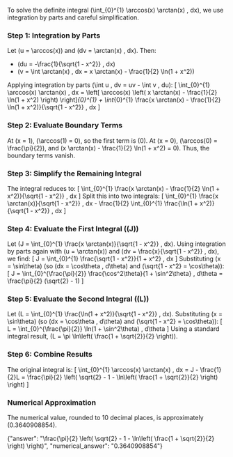 
To solve the definite integral \(\int_{0}^{1} \arccos(x) \arctan(x) \, dx\), we use integration by parts and careful simplification.

### Step 1: Integration by Parts
Let \(u = \arccos(x)\) and \(dv = \arctan(x) \, dx\). Then:
- \(du = -\frac{1}{\sqrt{1 - x^2}} \, dx\)
- \(v = \int \arctan(x) \, dx = x \arctan(x) - \frac{1}{2} \ln(1 + x^2)\)

Applying integration by parts \(\int u \, dv = uv - \int v \, du\):
\[
\int_{0}^{1} \arccos(x) \arctan(x) \, dx = \left[ \arccos(x) \left( x \arctan(x) - \frac{1}{2} \ln(1 + x^2) \right) \right]_{0}^{1} + \int_{0}^{1} \frac{x \arctan(x) - \frac{1}{2} \ln(1 + x^2)}{\sqrt{1 - x^2}} \, dx
\]

### Step 2: Evaluate Boundary Terms
At \(x = 1\), \(\arccos(1) = 0\), so the first term is \(0\). At \(x = 0\), \(\arccos(0) = \frac{\pi}{2}\), and \(x \arctan(x) - \frac{1}{2} \ln(1 + x^2) = 0\). Thus, the boundary terms vanish.

### Step 3: Simplify the Remaining Integral
The integral reduces to:
\[
\int_{0}^{1} \frac{x \arctan(x) - \frac{1}{2} \ln(1 + x^2)}{\sqrt{1 - x^2}} \, dx
\]
Split this into two integrals:
\[
\int_{0}^{1} \frac{x \arctan(x)}{\sqrt{1 - x^2}} \, dx - \frac{1}{2} \int_{0}^{1} \frac{\ln(1 + x^2)}{\sqrt{1 - x^2}} \, dx
\]

### Step 4: Evaluate the First Integral (\(J\))
Let \(J = \int_{0}^{1} \frac{x \arctan(x)}{\sqrt{1 - x^2}} \, dx\). Using integration by parts again with \(u = \arctan(x)\) and \(dv = \frac{x}{\sqrt{1 - x^2}} \, dx\), we find:
\[
J = \int_{0}^{1} \frac{\sqrt{1 - x^2}}{1 + x^2} \, dx
\]
Substituting \(x = \sin\theta\) (so \(dx = \cos\theta \, d\theta\) and \(\sqrt{1 - x^2} = \cos\theta\)):
\[
J = \int_{0}^{\frac{\pi}{2}} \frac{\cos^2\theta}{1 + \sin^2\theta} \, d\theta = \frac{\pi}{2} (\sqrt{2} - 1)
\]

### Step 5: Evaluate the Second Integral (\(L\))
Let \(L = \int_{0}^{1} \frac{\ln(1 + x^2)}{\sqrt{1 - x^2}} \, dx\). Substituting \(x = \sin\theta\) (so \(dx = \cos\theta \, d\theta\) and \(\sqrt{1 - x^2} = \cos\theta\)):
\[
L = \int_{0}^{\frac{\pi}{2}} \ln(1 + \sin^2\theta) \, d\theta
\]
Using a standard integral result, \(L = \pi \ln\left( \frac{1 + \sqrt{2}}{2} \right)\).

### Step 6: Combine Results
The original integral is:
\[
\int_{0}^{1} \arccos(x) \arctan(x) \, dx = J - \frac{1}{2}L = \frac{\pi}{2} \left( \sqrt{2} - 1 - \ln\left( \frac{1 + \sqrt{2}}{2} \right) \right)
\]

### Numerical Approximation
The numerical value, rounded to 10 decimal places, is approximately \(0.3640908854\).

{"answer": "\\frac{\\pi}{2} \\left( \\sqrt{2} - 1 - \\ln\\left( \\frac{1 + \\sqrt{2}}{2} \\right) \\right)", "numerical_answer": "0.3640908854"}